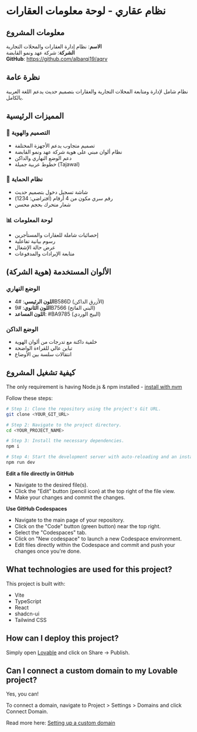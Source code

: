 # نظام عقاري - لوحة معلومات العقارات

## معلومات المشروع

**الاسم**: نظام إدارة العقارات والمحلات التجارية  
**الشركة**: شركة عهد ونمو القابضة  
**GitHub**: https://github.com/albarqi19/aqrv

## نظرة عامة

نظام شامل لإدارة ومتابعة المحلات التجارية والعقارات بتصميم حديث يدعم اللغة العربية بالكامل.

## المميزات الرئيسية

### 🎨 التصميم والهوية
- تصميم متجاوب يدعم الأجهزة المختلفة
- نظام ألوان مبني على هوية شركة عهد ونمو القابضة
- دعم الوضع النهاري والداكن
- خطوط عربية جميلة (Tajawal)

### 🔐 نظام الحماية
- شاشة تسجيل دخول بتصميم حديث
- رقم سري مكون من 4 أرقام (افتراضي: 1234)
- شعار متحرك بحجم محسن

### 📊 لوحة المعلومات
- إحصائيات شاملة للعقارات والمستأجرين
- رسوم بيانية تفاعلية
- عرض حالة الإشغال
- متابعة الإيرادات والمدفوعات

## الألوان المستخدمة (هوية الشركة)

### الوضع النهاري
- **اللون الرئيسي**: #4B586D (الأزرق الداكن)
- **اللون الثانوي**: #9B7566 (البني الفاتح) 
- **اللون المساعد**: #BA9785 (البيج الوردي)

### الوضع الداكن
- خلفية داكنة مع تدرجات من ألوان الهوية
- تباين عالي للقراءة الواضحة
- انتقالات سلسة بين الأوضاع

## كيفية تشغيل المشروع

The only requirement is having Node.js & npm installed - [install with nvm](https://github.com/nvm-sh/nvm#installing-and-updating)

Follow these steps:

```sh
# Step 1: Clone the repository using the project's Git URL.
git clone <YOUR_GIT_URL>

# Step 2: Navigate to the project directory.
cd <YOUR_PROJECT_NAME>

# Step 3: Install the necessary dependencies.
npm i

# Step 4: Start the development server with auto-reloading and an instant preview.
npm run dev
```

**Edit a file directly in GitHub**

- Navigate to the desired file(s).
- Click the "Edit" button (pencil icon) at the top right of the file view.
- Make your changes and commit the changes.

**Use GitHub Codespaces**

- Navigate to the main page of your repository.
- Click on the "Code" button (green button) near the top right.
- Select the "Codespaces" tab.
- Click on "New codespace" to launch a new Codespace environment.
- Edit files directly within the Codespace and commit and push your changes once you're done.

## What technologies are used for this project?

This project is built with:

- Vite
- TypeScript
- React
- shadcn-ui
- Tailwind CSS

## How can I deploy this project?

Simply open [Lovable](https://lovable.dev/projects/def9131f-1b08-46e6-8ccc-d7806c26efe1) and click on Share -> Publish.

## Can I connect a custom domain to my Lovable project?

Yes, you can!

To connect a domain, navigate to Project > Settings > Domains and click Connect Domain.

Read more here: [Setting up a custom domain](https://docs.lovable.dev/tips-tricks/custom-domain#step-by-step-guide)
